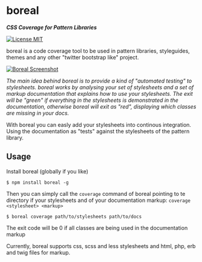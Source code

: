 # boreal

**_CSS Coverage for Pattern Libraries_**

[![License MIT](http://img.shields.io/badge/license-MIT-blue.svg)](http://opensource.org/licenses/MIT)

boreal is a code coverage tool to be used in pattern libraries, styleguides, themes and any other "twitter bootstrap like" project.

[![Boreal Screenshot](https://dl.dropboxusercontent.com/u/12506137/libs_bundles/boreal_usage.png)](https://dl.dropboxusercontent.com/u/12506137/libs_bundles/boreal_usage.png)

_The main idea behind boreal is to provide a kind of "automated testing" to stylesheets. boreal works by analysing your set of stylesheets and a set of markup documentation that explains how to use your stylesheets. The exit will be "green" if everything in the stylesheets is demonstrated in the documentation, otherwise boreal will exit as "red", displaying which classes are missing in your docs._

With boreal you can easly add your stylesheets into continous integration. Using the documentation as "tests" against the stylesheets of the pattern library.

## Usage

Install boreal (globally if you like)

```
$ npm install boreal -g
```

Then you can simply call the `coverage` command of boreal pointing to te directory if your stylesheets and of your documentation markup: `coverage <stylesheet> <markup>`

```
$ boreal coverage path/to/stylesheets path/to/docs
```

The exit code will be 0 if all classes are being used in the documentation markup

Currently, boreal supports css, scss and less stylesheets and html, php, erb and twig files for markup.

